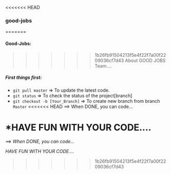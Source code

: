 <<<<<<< HEAD
### good-jobs
=======
#### Good-Jobs:
>>>>>>> 1b26fb91504213f5e4f22f7a00f2209036cf7d43
About GOOD JOBS Team....

##### First things first:
- `git pull master` => To update the latest code.
- `git status` => To check the status of the project[branch]
- `git checkout -b [Your_Branch]` => To create new branch from branch `Master`
<<<<<<< HEAD
==> When DONE, you can code...

*HAVE FUN WITH YOUR CODE....
=======
==> _When DONE, you can code..._

_HAVE FUN WITH YOUR CODE...._
>>>>>>> 1b26fb91504213f5e4f22f7a00f2209036cf7d43
